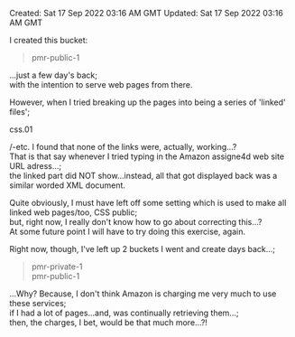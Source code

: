 Created: Sat 17 Sep 2022 03:16 AM GMT
Updated: Sat 17 Sep 2022 03:16 AM GMT

I created this bucket:  

> pmr-public-1  

...just a few day's back;    
with the intention to serve web pages from there.  
  
However, when I tried breaking up the pages into being a series of 'linked' files';    

css.01    

/-etc. I found that none of the links were, actually, working...?    
That is that say whenever I tried typing in the Amazon assigne4d web site URL adress...;   
the linked part did NOT show...instead, all that got displayed back was a similar worded XML document.     

Quite obviously, I must have left off some setting which is used to make all linked web pages/too, CSS public;    
but, right now, I really don't know how to go about correcting this...?  
At some future point I will have to try doing this exercise, again.  

Right now, though, I've left up 2 buckets I went and create days back...;    

> pmr-private-1    
> pmr-public-1   

...Why? Because, I don't think Amazon is charging me very much to use these services;      
if I had a lot of pages...and, was continually retrieving them...;    
then, the charges, I bet, would be that much more...?!  



